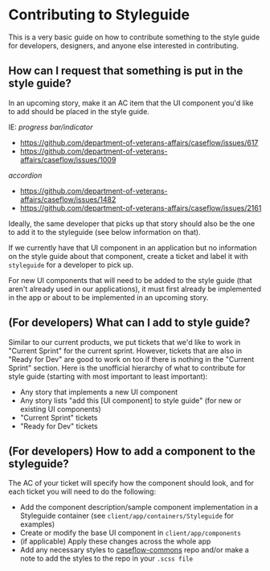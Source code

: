 # Contributing to Styleguide

This is a very basic guide on how to contribute something to the style guide for developers, designers, and anyone else interested in contributing.

## How can I request that something is put in the style guide?
In an upcoming story, make it an AC item that the UI component you'd like to add should
be placed in the style guide.

IE:
_progress bar/indicator_
* https://github.com/department-of-veterans-affairs/caseflow/issues/617
* https://github.com/department-of-veterans-affairs/caseflow/issues/1009

_accordion_
* https://github.com/department-of-veterans-affairs/caseflow/issues/1482
* https://github.com/department-of-veterans-affairs/caseflow/issues/2161

Ideally, the same developer that picks up that story should also be the one to add it to the styleguide (see below information on that).

If we currently have that UI component in an application but no information on the style guide about that component, create a ticket and label it with `styleguide` for a developer to pick up.

For new UI components that will need to be added to the style guide (that aren't already used in our applications), it must first already be implemented in the app or about to be implemented in an upcoming story.

## (For developers) What can I add to style guide?
Similar to our current products, we put tickets that we'd like to work in "Current Sprint"
for the current sprint. However, tickets that are also in "Ready for Dev" are good to work
on too if there is nothing in the "Current Sprint" section. Here is the unofficial hierarchy of what to contribute for style guide (starting with most important to least important):

* Any story that implements a new UI component
* Any story lists "add this [UI component] to style guide" (for new or existing UI components)
* "Current Sprint" tickets
* "Ready for Dev" tickets

## (For developers) How to add a component to the styleguide?
The AC of your ticket will specify how the component should look, and for each ticket you will need to do the following:

* Add the component description/sample component implementation in a Styleguide container (see `client/app/containers/Styleguide` for examples)
* Create or modify the base UI component in `client/app/components`
* (if applicable) Apply these changes across the whole app
* Add any necessary styles to [caseflow-commons](https://github.com/department-of-veterans-affairs/caseflow-commons/) repo and/or make a note to add the styles to the repo in your `.scss file`
